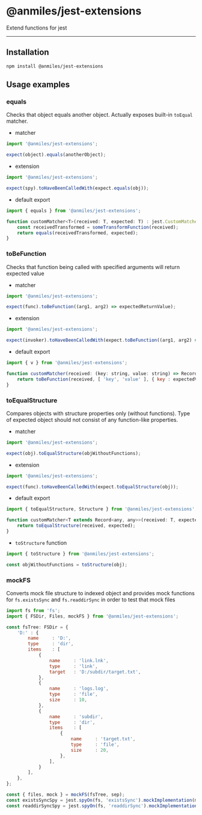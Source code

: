 # @anmiles/jest-extensions

Extend functions for jest

----

## Installation

`npm install @anmiles/jest-extensions`

## Usage examples

### equals
Checks that object equals another object. Actually exposes built-in `toEqual` matcher.

* matcher
```js
import '@anmiles/jest-extensions';

expect(object).equals(anotherObject);
```

* extension
```js
import '@anmiles/jest-extensions';

expect(spy).toHaveBeenCalledWith(expect.equals(obj));
```

* default export
```js
import { equals } from '@anmiles/jest-extensions';

function customMatcher<T>(received: T, expected: T) : jest.CustomMatcherResult {
	const receivedTransformed = someTransformFunction(received);
	return equals(receivedTransformed, expected);
}
```

### toBeFunction
Checks that function being called with specified arguments will return expected value

* matcher
```js
import '@anmiles/jest-extensions';

expect(func).toBeFunction((arg1, arg2) => expectedReturnValue);
```

* extension
```js
import '@anmiles/jest-extensions';

expect(invoker).toHaveBeenCalledWith(expect.toBeFunction((arg1, arg2) => expectedReturnValue));
```

* default export
```js
import { v } from '@anmiles/jest-extensions';

function customMatcher(received: (key: string, value: string) => Record<string, string>, expectedValue: string) : jest.CustomMatcherResult {
	return toBeFunction(received, [ 'key', 'value' ], { key : expectedValue });
}
```

### toEqualStructure
Compares objects with structure properties only (without functions). Type of expected object should not consist of any function-like properties.

* matcher
```js
import '@anmiles/jest-extensions';

expect(obj).toEqualStructure(objWithoutFunctions);
```

* extension
```js
import '@anmiles/jest-extensions';

expect(func).toHaveBeenCalledWith(expect.toEqualStructure(obj));
```

* default export
```js
import { toEqualStructure, Structure } from '@anmiles/jest-extensions';

function customMatcher<T extends Record<any, any>>(received: T, expected: Structure<T>) : jest.CustomMatcherResult {
	return toEqualStructure(received, expected);
}
```

* `toStructure` function
```js
import { toStructure } from '@anmiles/jest-extensions';

const objWithoutFunctions = toStructure(obj);
```


### mockFS
Converts mock file structure to indexed object and provides mock functions for `fs.existsSync` and `fs.readdirSync` in order to test that mock files

```js
import fs from 'fs';
import { FSDir, Files, mockFS } from '@anmiles/jest-extensions';

const fsTree: FSDir = {
	'D:' : {
		name     : 'D:',
		type     : 'dir',
		items    : [
			{
				name     : 'link.lnk',
				type     : 'link',
				target   : 'D:/subdir/target.txt',
			},
			{
				name     : 'logs.log',
				type     : 'file',
				size     : 10,
			},
			{
				name     : 'subdir',
				type     : 'dir',
				items    : [
					{
						name     : 'target.txt',
						type     : 'file',
						size     : 20,
					},
				],
			}
		],
	},
};

const { files, mock } = mockFS(fsTree, sep);
const existsSyncSpy = jest.spyOn(fs, 'existsSync').mockImplementation(mock.existsSync);
const readdirSyncSpy = jest.spyOn(fs, 'readdirSync').mockImplementation(mock.readdirSync);

```

